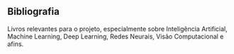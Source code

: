 ## Bibliografia

Livros relevantes para o projeto, especialmente sobre Inteligência Artificial, Machine Learning, Deep Learning, Redes Neurais, Visão Computacional e afins.
